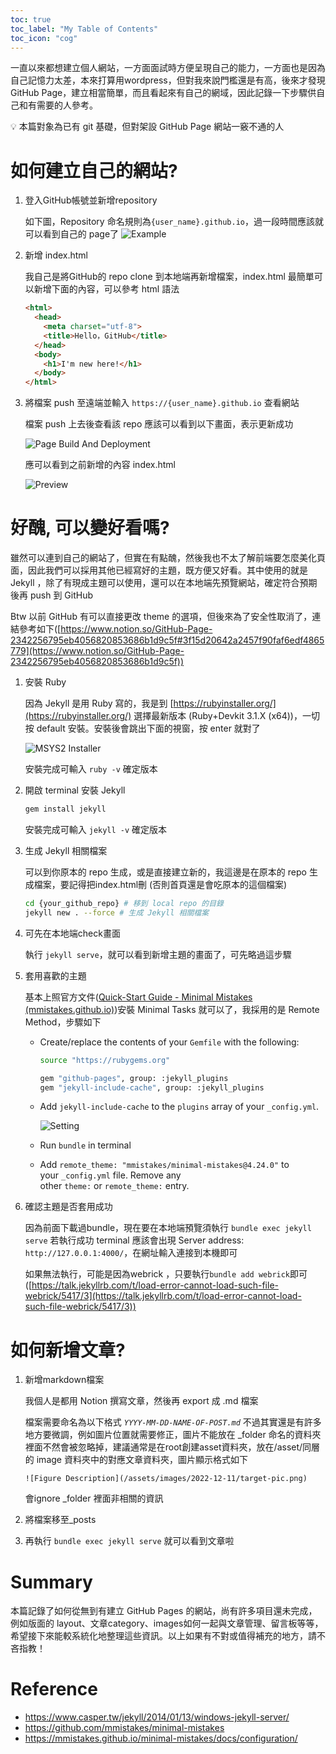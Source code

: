 ```yaml
---
toc: true
toc_label: "My Table of Contents"
toc_icon: "cog"
---
```


一直以來都想建立個人網站，一方面面試時方便呈現自己的能力，一方面也是因為自己記憶力太差，本來打算用wordpress，但對我來說門檻還是有高，後來才發現GitHub Page，建立相當簡單，而且看起來有自己的網域，因此記錄一下步驟供自己和有需要的人參考。

<!-- <aside> -->
💡 本篇對象為已有 git 基礎，但對架設 GitHub Page 網站一竅不通的人


<!-- </aside> -->


# 如何建立自己的網站?

1. 登入GitHub帳號並新增repository
    
    如下圖，Repository 命名規則為`{user_name}.github.io`，過一段時間應該就可以看到自己的 page了
    ![Example](/assets/images/2022-12-11/Untitled.png)
    <!-- <img src="{{site.baseurl | prepend: site.url}}_posts/Untitled.png" alt="zigzag" /> -->
    
2. 新增 index.html
    
    我自己是將GitHub的 repo clone 到本地端再新增檔案，index.html 最簡單可以新增下面的內容，可以參考 html 語法
    
    ```html
    <html>
      <head>
        <meta charset="utf-8">
        <title>Hello，GitHub</title>
      </head>
      <body>
        <h1>I'm new here!</h1>
      </body>
    </html>
    ```
    
3. 將檔案 push 至遠端並輸入 `https://{user_name}.github.io` 查看網站
    
    檔案 push 上去後查看該 repo 應該可以看到以下畫面，表示更新成功
    
    ![Page Build And Deployment](/assets/images/2022-12-11/Untitled%201.png)
    
    應可以看到之前新增的內容 index.html 
    
    ![Preview](/assets/images/2022-12-11/Untitled%202.png)
    


# 好醜, 可以變好看嗎?

雖然可以連到自己的網站了，但實在有點醜，然後我也不太了解前端要怎麼美化頁面，因此我們可以採用其他已經寫好的主題，既方便又好看。其中使用的就是 Jekyll ，除了有現成主題可以使用，還可以在本地端先預覽網站，確定符合預期後再 push 到 GitHub

Btw 以前 GitHub 有可以直接更改 theme 的選項，但後來為了安全性取消了，連結參考如下([https://www.notion.so/GitHub-Page-2342256795eb4056820853686b1d9c5f#3f15d20642a2457f90faf6edf4865779](https://www.notion.so/GitHub-Page-2342256795eb4056820853686b1d9c5f))

1. 安裝 Ruby
    
    因為 Jekyll 是用 Ruby 寫的，我是到 [https://rubyinstaller.org/](https://rubyinstaller.org/) 選擇最新版本 (Ruby+Devkit 3.1.X (x64))，一切按 default 安裝。安裝後會跳出下面的視窗，按 enter 就對了
    
    ![MSYS2 Installer](/assets/images/2022-12-11/Untitled%203.png)
    
    安裝完成可輸入 `ruby -v` 確定版本
    
2. 開啟 terminal 安裝 Jekyll 
    
    ```bash
    gem install jekyll
    ```
    
    安裝完成可輸入 `jekyll -v` 確定版本
    
3. 生成 Jekyll 相關檔案
    
    可以到你原本的 repo 生成，或是直接建立新的，我這邊是在原本的 repo 生成檔案，要記得把index.html刪 (否則首頁還是會吃原本的這個檔案)
    
    ```bash
    cd {your_github_repo} # 移到 local repo 的目錄
    jekyll new . --force # 生成 Jekyll 相關檔案
    ```
    
4. 可先在本地端check畫面
    
    執行 `jekyll serve`，就可以看到新增主題的畫面了，可先略過這步驟
     
5. 套用喜歡的主題
    
    基本上照官方文件([Quick-Start Guide - Minimal Mistakes (mmistakes.github.io)](https://mmistakes.github.io/minimal-mistakes/docs/quick-start-guide/))安裝 Minimal Tasks 就可以了，我採用的是 Remote Method，步驟如下
    
    - Create/replace the contents of your `Gemfile` with the following:
        
        ```bash
        source "https://rubygems.org"
        
        gem "github-pages", group: :jekyll_plugins
        gem "jekyll-include-cache", group: :jekyll_plugins
        ```
        
    - Add `jekyll-include-cache` to the `plugins` array of your `_config.yml`.
        
        ![Setting](/assets/images/2022-12-11/Untitled%204.png)
        
    - Run `bundle` in terminal
    - Add `remote_theme: "mmistakes/minimal-mistakes@4.24.0"` to your `_config.yml` file. Remove any other `theme:` or `remote_theme:` entry.
6. 確認主題是否套用成功
    
    因為前面下載過bundle，現在要在本地端預覽須執行 `bundle exec jekyll serve`
    若執行成功 terminal 應該會出現 Server address: `http://127.0.0.1:4000/`，在網址輸入連接到本機即可
    
    如果無法執行，可能是因為webrick ，只要執行`bundle add webrick`即可 ([https://talk.jekyllrb.com/t/load-error-cannot-load-such-file-webrick/5417/3](https://talk.jekyllrb.com/t/load-error-cannot-load-such-file-webrick/5417/3))
    


# 如何新增文章?

1. 新增markdown檔案
    
    我個人是都用 Notion 撰寫文章，然後再 export 成 .md 檔案
    
    檔案需要命名為以下格式 *`YYYY-MM-DD-NAME-OF-POST.md`*
    不過其實還是有許多地方要微調，例如圖片位置就需要修正，圖片不能放在 _folder 命名的資料夾裡面不然會被忽略掉，建議通常是在root創建asset資料夾，放在/asset/同層的 image 資料夾中的對應文章資料夾，圖片顯示格式如下

    `![Figure Description](/assets/images/2022-12-11/target-pic.png)`

    會ignore _folder 裡面非相關的資訊
    
2. 將檔案移至_posts
3. 再執行 `bundle exec jekyll serve` 就可以看到文章啦


# Summary

本篇記錄了如何從無到有建立 GitHub Pages 的網站，尚有許多項目還未完成，例如版面的 layout、文章category、images如何一起與文章管理、留言板等等，希望接下來能較系統化地整理這些資訊。以上如果有不對或值得補充的地方，請不吝指教！



# Reference

- https://www.casper.tw/jekyll/2014/01/13/windows-jekyll-server/
- https://github.com/mmistakes/minimal-mistakes
- https://mmistakes.github.io/minimal-mistakes/docs/configuration/